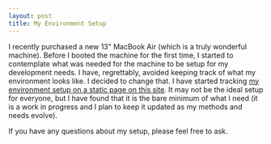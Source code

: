```yaml
---
layout: post
title: My Environment Setup
---
```


I recently purchased a new 13" MacBook Air (which is a truly wonderful machine). Before I booted the machine for the first time, I started to contemplate what was needed for the machine to be setup for my development needs. I have, regrettably, avoided keeping track of what my environment looks like. I decided to change that. I have started tracking [my environment setup on a static page on this site](/setup). It may not be the ideal setup for everyone, but I have found that it is the bare minimum of what I need (it is a work in progress and I plan to keep it updated as my methods and needs evolve).

If you have any questions about my setup, please feel free to ask.